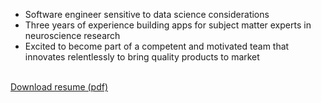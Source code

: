 - Software engineer sensitive to data science considerations
- Three years of experience building apps for subject matter experts in neuroscience research
- Excited to become part of a competent and motivated team that innovates relentlessly to bring quality products to market
<br />  
<a href="https://drive.google.com/open?id=0B3eRv-4znU32OWNYUW9aeWQ1SmM" target="_blank">Download resume (pdf)</a>



